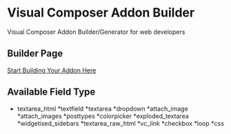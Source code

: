 # Visual Composer Addon Builder
Visual Composer Addon Builder/Generator for web developers

## Builder Page
[Start Building Your Addon Here](https://devshuvo.com/addon-generator "Visual Composer Addon Builder")

## Available Field Type
* textarea_html
*textfield
*textarea
*dropdown
*attach_image
*attach_images
*posttypes
*colorpicker
*exploded_textarea
*widgetised_sidebars
*textarea_raw_html
*vc_link
*checkbox
*loop
*css
